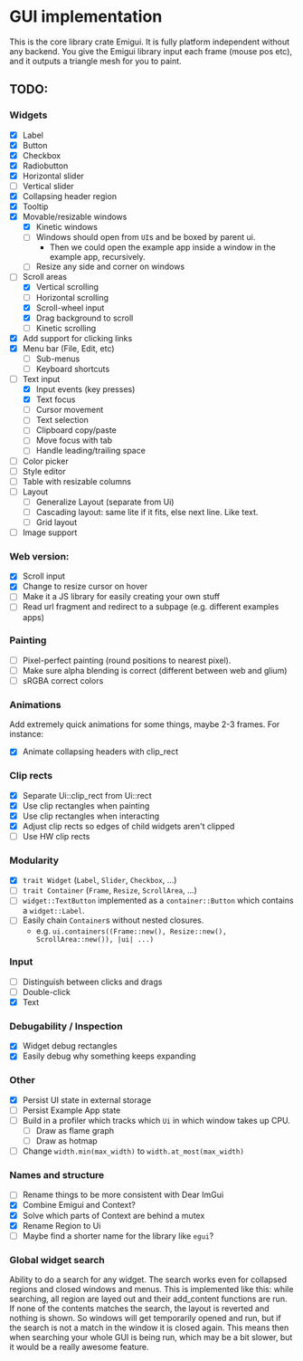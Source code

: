 # GUI implementation
This is the core library crate Emigui. It is fully platform independent without any backend. You give the Emigui library input each frame (mouse pos etc), and it outputs a triangle mesh for you to paint.

## TODO:
### Widgets
* [x] Label
* [x] Button
* [x] Checkbox
* [x] Radiobutton
* [x] Horizontal slider
* [ ] Vertical slider
* [x] Collapsing header region
* [x] Tooltip
* [x] Movable/resizable windows
    * [x] Kinetic windows
    * [ ] Windows should open from `UI`s and be boxed by parent ui.
        * Then we could open the example app inside a window in the example app, recursively.
    * [ ] Resize any side and corner on windows
* [ ] Scroll areas
    * [x] Vertical scrolling
    * [ ] Horizontal scrolling
    * [x] Scroll-wheel input
    * [x] Drag background to scroll
    * [ ] Kinetic scrolling
* [x] Add support for clicking links
* [x] Menu bar (File, Edit, etc)
    * [ ] Sub-menus
    * [ ] Keyboard shortcuts
* [ ] Text input
    * [x] Input events (key presses)
    * [x] Text focus
    * [ ] Cursor movement
    * [ ] Text selection
    * [ ] Clipboard copy/paste
    * [ ] Move focus with tab
    * [ ] Handle leading/trailing space
* [ ] Color picker
* [ ] Style editor
* [ ] Table with resizable columns
* [ ] Layout
    * [ ] Generalize Layout (separate from Ui)
    * [ ] Cascading layout: same lite if it fits, else next line. Like text.
    * [ ] Grid layout
* [ ] Image support

### Web version:
* [x] Scroll input
* [x] Change to resize cursor on hover
* [ ] Make it a JS library for easily creating your own stuff
* [ ] Read url fragment and redirect to a subpage (e.g. different examples apps)

### Painting
* [ ] Pixel-perfect painting (round positions to nearest pixel).
* [ ] Make sure alpha blending is correct (different between web and glium)
* [ ] sRGBA correct colors

### Animations
Add extremely quick animations for some things, maybe 2-3 frames. For instance:
* [x] Animate collapsing headers with clip_rect

### Clip rects
* [x] Separate Ui::clip_rect from Ui::rect
* [x] Use clip rectangles when painting
* [x] Use clip rectangles when interacting
* [x] Adjust clip rects so edges of child widgets aren't clipped
* [ ] Use HW clip rects

### Modularity
* [x] `trait Widget` (`Label`, `Slider`, `Checkbox`, ...)
* [ ] `trait Container` (`Frame`, `Resize`, `ScrollArea`, ...)
* [ ] `widget::TextButton` implemented as a `container::Button` which contains a `widget::Label`.
* [ ] Easily chain `Container`s without nested closures.
    * e.g. `ui.containers((Frame::new(), Resize::new(), ScrollArea::new()), |ui| ...)`

### Input
* [ ] Distinguish between clicks and drags
* [ ] Double-click
* [x] Text

### Debugability / Inspection
* [x] Widget debug rectangles
* [x] Easily debug why something keeps expanding

### Other
* [x] Persist UI state in external storage
* [ ] Persist Example App state
* [ ] Build in a profiler which tracks which `Ui` in which window takes up CPU.
    * [ ] Draw as flame graph
    * [ ] Draw as hotmap
* [ ] Change `width.min(max_width)` to `width.at_most(max_width)`

### Names and structure
* [ ] Rename things to be more consistent with Dear ImGui
* [x] Combine Emigui and Context?
* [x] Solve which parts of Context are behind a mutex
* [x] Rename Region to Ui
* [ ] Maybe find a shorter name for the library like `egui`?

### Global widget search
Ability to do a search for any widget. The search works even for collapsed regions and closed windows and menus. This is implemented like this: while searching, all region are layed out and their add_content functions are run. If none of the contents matches the search, the layout is reverted and nothing is shown. So windows will get temporarily opened and run, but if the search is not a match in the window it is closed again. This means then when searching your whole GUI is being run, which may be a bit slower, but it would be a really awesome feature.
